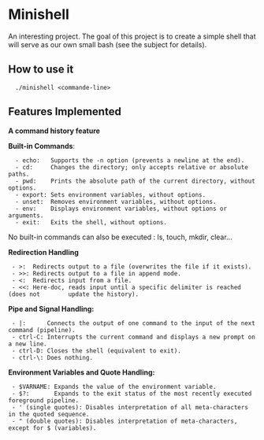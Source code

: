# Minishell

An interesting project. The goal of this project is to create a simple shell that will serve as our own small bash (see the subject for details).

## How to use it
```
  ./minishell <commande-line>
```

## Features Implemented

  **A command history feature**

  **Built-in Commands**:

```
  - echo:   Supports the -n option (prevents a newline at the end).
  - cd:     Changes the directory; only accepts relative or absolute paths.
  - pwd:    Prints the absolute path of the current directory, without options.
  - export: Sets environment variables, without options.
  - unset:  Removes environment variables, without options.
  - env:    Displays environment variables, without options or arguments.
  - exit:   Exits the shell, without options.
```
No built-in commands can also be executed : ls, touch, mkdir, clear...

  **Redirection Handling**

```
 - >:  Redirects output to a file (overwrites the file if it exists).
 - >>: Redirects output to a file in append mode.
 - <:  Redirects input from a file.
 - <<: Here-doc, reads input until a specific delimiter is reached (does not        update the history).
```

  **Pipe and Signal Handling:**
```
 - |:      Connects the output of one command to the input of the next command (pipeline).
 - ctrl-C: Interrupts the current command and displays a new prompt on a new line.
 - ctrl-D: Closes the shell (equivalent to exit).
 - ctrl-\: Does nothing.
```

**Environment Variables and Quote Handling:**
```
 - $VARNAME: Expands the value of the environment variable.
 - $?:       Expands to the exit status of the most recently executed foreground pipeline.
 - ' (single quotes): Disables interpretation of all meta-characters in the quoted sequence.
 - " (double quotes): Disables interpretation of meta-characters, except for $ (variables).
```
